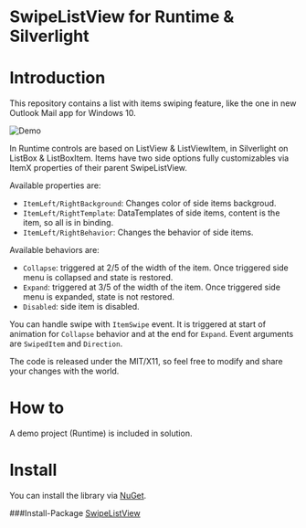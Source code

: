 # SwipeListView for Runtime & Silverlight

Introduction
============
This repository contains a list with items swiping feature, like the one in new Outlook Mail app for Windows 10.

![Demo](http://gifyu.com/images/ezgif-33935773781.gif)

In Runtime controls are based on ListView & ListViewItem, in Silverlight on ListBox & ListBoxItem. Items have two side options fully customizables via ItemX properties of their parent SwipeListView.

Available properties are:
* `ItemLeft/RightBackground`: Changes color of side items backgroud.
* `ItemLeft/RightTemplate`: DataTemplates of side items, content is the item, so all is in binding.
* `ItemLeft/RightBehavior`: Changes the behavior of side items.

Available behaviors are:
* `Collapse`: triggered at 2/5 of the width of the item. Once triggered side menu is collapsed and state is restored.
* `Expand`: triggered at 3/5 of the width of the item. Once triggered side menu is expanded, state is not restored.
* `Disabled`: side item is disabled.


You can handle swipe with `ItemSwipe` event. It is triggered at start of animation for `Collapse` behavior and at the end for `Expand`. Event arguments are `SwipedItem` and `Direction`.

The code is released under the MIT/X11, so feel free to modify and share your changes with the world.

How to
======
A demo project (Runtime) is included in solution.

Install
=======
You can install the library via [NuGet].

###Install-Package [SwipeListView]

[NuGet]:http://nuget.org/
[SwipeListView]:http://www.nuget.org/packages/SwipeListView
